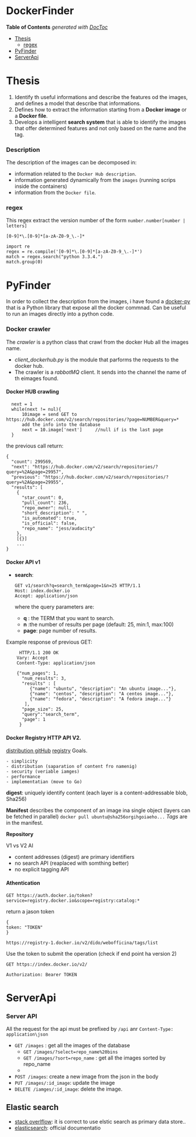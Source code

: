 

# DockerFinder

<!-- START doctoc generated TOC please keep comment here to allow auto update -->
<!-- DON'T EDIT THIS SECTION, INSTEAD RE-RUN doctoc TO UPDATE -->
**Table of Contents**  *generated with [DocToc](https://github.com/thlorenz/doctoc)*

- [Thesis](#thesis)
  - [regex](#regex)
- [PyFinder](#pyfinder)
- [ServerApi](#serverapi)

<!-- END doctoc generated TOC please keep comment here to allow auto update -->



# Thesis
1.  Identify th useful informations and describe the features od the images,
and defines a model that describe that informations.
2. Defines how to extract the information starting from a **Docker image** or a **Docker file**.
3. Develops a intelligent **search system** that is able to identify the images that
offer determined features and not only based on the name and the tag.

  
### Description
The description of the images can be decomposed in:
- information related to the `Docker Hub description`.
- information generated dynamically from the `images` (running scrips inside the containers)
- information from the `Docker file`.


### regex 
This regex extract the version number of the form `number.number[number | letters]` 
 
`[0-9]*\.[0-9]*[a-zA-Z0-9_\.-]*`


```
import re
regex = re.compile('[0-9]*\.[0-9]*[a-zA-Z0-9_\.-]*')
match = regex.search("python 3.3.4.")
match.group(0)

```

# PyFinder
In order to collect the description from the images, i have found a
[docker-py](https://github.com/docker/docker-py)  that is a Python library  that expose all the docker commnad. Can be useful to run an images directly into a python code.



### Docker crawler
The *crawler* is a python class that crawl from the docker Hub all the images name.

- *client_dockerhub.py* is the module that parforms the requests to the docker hub.
- The crawler is a *rabbotMQ* client. It sends into the channel the  name of th eimages found.


#### Docker HUB crawling

```
  next = 1
  while(next != nul){
      10image = send GET to https://hub.docker.com/v2/search/repositories/?page=NUMBER&query=* 
      add the info into the database      
      next = 10.image['next']     //null if is the last page
  }
```

the previous call return:
```
{
  "count": 299569,
  "next": "https://hub.docker.com/v2/search/repositories/?query=%2A&page=29957",
  "previous": "https://hub.docker.com/v2/search/repositories/?query=%2A&page=29955",
  "results": [
    {
      "star_count": 0,
      "pull_count": 236,
      "repo_owner": null,
      "short_description": " ",
      "is_automated": true,
      "is_official": false,
      "repo_name": "jess/audacity"
    },
    [{}]
    ...
}
```


#### Docker API v1

- **search**:
  ```
  GET v1/search?q=search_term&page=1&n=25 HTTP/1.1
  Host: index.docker.io
  Accept: application/json

  ```

  where the query parameters are:
  
  - **q** : the TERM that  you want to search.
  - **n** :the number of results per page (default: 25, min:1, max:100)
  - **page**: page number of results.

Example response of previous GET:
 ```
      HTTP/1.1 200 OK
     Vary: Accept
     Content-Type: application/json

     {"num_pages": 1,
       "num_results": 3,
       "results" : [
          {"name": "ubuntu", "description": "An ubuntu image..."},
          {"name": "centos", "description": "A centos image..."},
          {"name": "fedora", "description": "A fedora image..."}
        ],
       "page_size": 25,
       "query":"search_term",
       "page": 1
      }
  ````



#### Docker Registry HTTP API V2.
[distribution gitHub](https://github.com/docker/distribution)
[registry](https://docs.docker.com/registry/overviw)
Goals.

    - simplicity
    - distribution (saparation of content fro namenig)
    - security (veriable iamges)
    - performance  
    - implementatian (move to Go)

**digest**: uniquely identify content (each layer is a content-addressable blob, Sha256)

**Manifest** describes the component of an image ina single object (layers can be fetched in parallel)
```docker pull ubuntu@sha256orgihgoiaeho...```
*Tags* are in the manifest.

**Repository**
 
 V1 vs V2 AI
 - content addresses (digest) are primary identifiers
 - no search API (reaplaced with somthing better)
 - no explicit tagging API
 
 
#### Athentication 
```
GET https://auth.docker.io/token?service=registry.docker.io&scope=registry:catalog:*

```

return a jason token 
```
{
token: "TOKEN"
}
```

`https://registry-1.docker.io/v2/dido/webofficina/tags/list`

Use the token to submit the operation (check if end point ha version 2)
```
GET https://index.docker.io/v2/

Authorization: Bearer TOKEN 
```



# ServerApi

### Server API 
All the request for the api must be prefixed by `/api` anr `Content-Type: application\json`

- `GET /images` : get all the images of the database
    - `GET /images/?select=repo_name%20bins`
    - `GET /images/?sort=repo_name` : get all the images sorted by repo_name
    - 
- `POST /images`: create a new image from the json in the body
-  `PUT /images/:id_image`: update the image
- `DELETE /iamges/:id_image`: delete the image.



## Elastic search 


- [stack overlflow](http://stackoverflow.com/questions/29841348/how-reliable-is-elasticsearch-as-a-primary-datastore-against-factors-like-write): it is correct to use elstic search as  primary data store..
- [elasticsearch](https://www.elastic.co/guide/en/elasticsearch/resiliency/current/index.html): official documentatio
